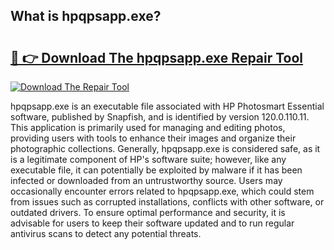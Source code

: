 ## What is hpqpsapp.exe? 

# <h2><a href="https://exedetect.com/download.php?hpqpsapp.exe">🔗 👉 Download The hpqpsapp.exe Repair Tool</a></h2>

[![Download The Repair Tool](https://exedetect.com/download-button.jpg)](https://exedetect.com/download.php?hpqpsapp.exe)

hpqpsapp.exe is an executable file associated with HP Photosmart Essential software, published by Snapfish, and is identified by version 120.0.110.11. This application is primarily used for managing and editing photos, providing users with tools to enhance their images and organize their photographic collections. Generally, hpqpsapp.exe is considered safe, as it is a legitimate component of HP's software suite; however, like any executable file, it can potentially be exploited by malware if it has been infected or downloaded from an untrustworthy source. Users may occasionally encounter errors related to hpqpsapp.exe, which could stem from issues such as corrupted installations, conflicts with other software, or outdated drivers. To ensure optimal performance and security, it is advisable for users to keep their software updated and to run regular antivirus scans to detect any potential threats.